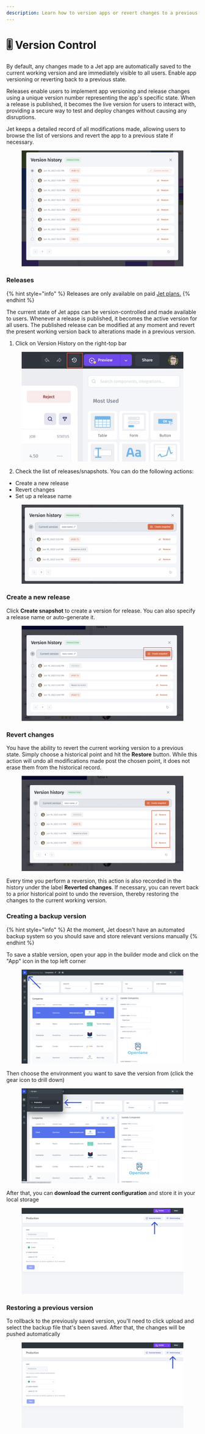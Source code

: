 ```yaml
---
description: Learn how to version apps or revert changes to a previous state.
---
```


# 🎚 Version Control

By default, any changes made to a Jet app are automatically saved to the current working version and are immediately visible to all users. Enable app versioning or reverting back to a previous state.

Releases enable users to implement app versioning and release changes using a unique version number representing the app's specific state. When a release is published, it becomes the live version for users to interact with, providing a secure way to test and deploy changes without causing any disruptions.&#x20;

Jet keeps a detailed record of all modifications made, allowing users to browse the list of versions and revert the app to a previous state if necessary.

<figure><img src="../.gitbook/assets/image (17).png" alt=""><figcaption></figcaption></figure>

### Releases

{% hint style="info" %}
Releases are only available on paid [Jet plans.](https://www.jetadmin.io/pricing/internal-tool)
{% endhint %}

The current state of Jet apps can be version-controlled and made available to users. Whenever a release is published, it becomes the active version for all users. The published release can be modified at any moment and revert the present working version back to alterations made in a previous version.

1. Click on Version History on the right-top bar

<figure><img src="../.gitbook/assets/Untitled 9.jpg" alt=""><figcaption></figcaption></figure>

2. Check the list of releases/snapshots. You can do the following actions:

* Create a new release
* Revert changes
* Set up a release name

<figure><img src="../.gitbook/assets/image (1).png" alt=""><figcaption></figcaption></figure>

### Create a new release

Click **Create snapshot** to create a version for release. You can also specify a release name or auto-generate it.&#x20;

<figure><img src="../.gitbook/assets/sp.jpg" alt=""><figcaption></figcaption></figure>

### Revert changes

You have the ability to revert the current working version to a previous state. Simply choose a historical point and hit the **Restore** button. While this action will undo all modifications made post the chosen point, it does not erase them from the historical record.

<figure><img src="../.gitbook/assets/re.jpg" alt=""><figcaption></figcaption></figure>

Every time you perform a reversion, this action is also recorded in the history under the label **Reverted changes**. If necessary, you can revert back to a prior historical point to undo the reversion, thereby restoring the changes to the current working version.



### Creating a backup version

{% hint style="info" %}
At the moment, Jet doesn't have an automated backup system so you should save and store relevant versions manually
{% endhint %}

To save a stable version, open your app in the builder mode and click on the "App" icon in the top left corner

<figure><img src="../.gitbook/assets/Group 756 (1).png" alt=""><figcaption></figcaption></figure>

Then choose the environment you want to save the version from (click the gear icon to drill down)

<figure><img src="../.gitbook/assets/Group 755.png" alt=""><figcaption></figcaption></figure>

After that, you can **download the current configuration** and store it in your local storage



<figure><img src="../.gitbook/assets/Group 7571.png" alt=""><figcaption></figcaption></figure>

### Restoring a previous version

To rollback to the previously saved version, you'll need to click upload and select the backup file that's been saved. After that, the changes will be pushed automatically



<figure><img src="../.gitbook/assets/Group 7581.png" alt=""><figcaption></figcaption></figure>
